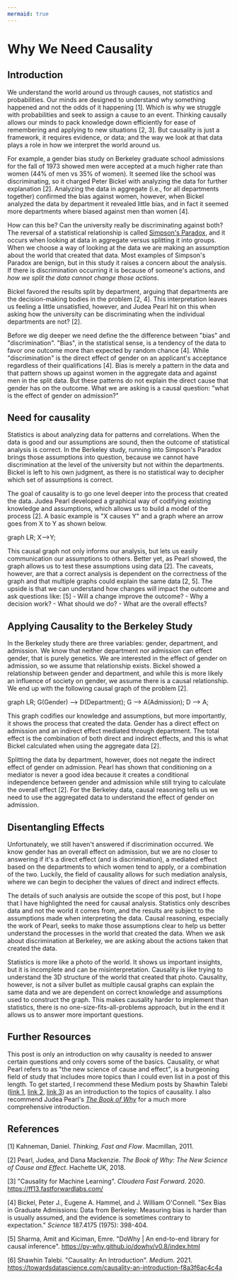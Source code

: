 ```yaml
---
mermaid: true
---
```


# Why We Need Causality
## Introduction
We understand the world around us through causes, not statistics and probabilities. Our minds are designed to understand why something happened and not the odds of it happening [1]. Which is why we struggle with probabilities and seek to assign a cause to an event. Thinking causally allows our minds to pack knowledge down efficiently for ease of remembering and applying to new situations [2, 3]. But causality is just a framework, it requires evidence, or data; and the way we look at that data plays a role in how we interpret the world around us.

For example, a gender bias study on Berkeley graduate school admissions for the fall of 1973 showed men were accepted at a much higher rate than women (44% of men vs 35% of women). It seemed like the school was discriminating, so it charged Peter Bickel with analyzing the data for further explanation [2]. Analyzing the data in aggregate (i.e., for all departments together) confirmed the bias against women, however, when Bickel analyzed the data by department it revealed little bias, and in fact it seemed more departments where biased against men than women [4].

How can this be? Can the university really be discriminating against both? The reversal of a statistical relationship is called [Simpson's Paradox](https://en.wikipedia.org/wiki/Simpson%27s_paradox), and it occurs when looking at data in aggregate versus splitting it into groups. When we choose a way of looking at the data we are making an assumption about the world that created that data. Most examples of Simpson's Paradox are benign, but in this study it raises a concern about the analysis. If there is discrimination occurring it is because of someone's actions, and *how we split the data cannot change those actions*.

Bickel favored the results split by department, arguing that departments are the decision-making bodies in the problem [2, 4]. This interpretation leaves us feeling a little unsatisfied, however, and Judea Pearl hit on this when asking how the university can be discriminating when the individual departments are not? [2]. 

Before we dig deeper we need define the the difference between "bias" and "discrimination". "Bias", in the statistical sense, is a tendency of the data to favor one outcome more than expected by random chance [4]. While "discrimination" is the direct effect of gender on an applicant's acceptance regardless of their qualifications [4]. Bias is merely a pattern in the data and that pattern shows up against women in the aggregate data and against men in the split data. But these patterns do not explain the direct cause that gender has on the outcome. What we are asking is a causal question: "what is the effect of gender on admission?"

## Need for causality
Statistics is about analyzing data for patterns and correlations. When the data is good and our assumptions are sound, then the outcome of statistical analysis is correct. In the Berkeley study, running into Simpson's Paradox brings those assumptions into question, because we cannot have discrimination at the level of the university but not within the departments. Bickel is left to his own judgment, as there is no statistical way to decipher which set of assumptions is correct.

The goal of causality is to go one level deeper into the process that created the data. Judea Pearl developed a graphical way of codifying existing knowledge and assumptions, which allows us to build a model of the process [2]. A basic example is "X causes Y" and a graph where an arrow goes from X to Y as shown below.

<div class="mermaid">
graph LR;
	X-->Y;
</div>

This causal graph not only informs our analysis, but lets us easily communication our assumptions to others. Better yet, as Pearl showed, the graph allows us to test these assumptions using data [2]. The caveats, however, are that a correct analysis is dependent on the correctness of the graph and that multiple graphs could explain the same data [2, 5]. The upside is that we can understand how changes will impact the outcome and ask questions like: [5]
		- Will a change improve the outcome?
		- Why a decision work?
		- What should we do?
		- What are the overall effects?

## Applying Causality to the Berkeley Study
 In the Berkeley study there are three variables: gender, department, and admission. We know that neither department nor admission can effect gender, that is purely genetics. We are interested in the effect of gender on admission, so we assume that relationship exists. Bickel showed a relationship between gender and department, and while this is more likely an influence of society on gender, we assume there is a causal relationship. We end up with the following causal graph of the problem [2].

<div class="mermaid">
graph LR;
	G(Gender) --> D(Department);
	G --> A(Admission);
	D --> A;
</div>

This graph codifies our knowledge and assumptions, but more importantly, it shows the process that created the data. Gender has a direct effect on admission and an indirect effect mediated through department. The total effect is the combination of both direct and indirect effects, and this is what Bickel calculated when using the aggregate data [2]. 

Splitting the data by department, however, does not negate the indirect effect of gender on admission. Pearl has shown that conditioning on a mediator is never a good idea because it creates a conditional independence between gender and admission while still trying to calculate the overall effect [2]. For the Berkeley data, causal reasoning tells us we need to use the aggregated data to understand the effect of gender on admission.

## Disentangling Effects
Unfortunately, we still haven't answered if discrimination occurred. We know gender has an overall effect on admission, but we are no closer to answering if it's a direct effect (and is discrimination), a mediated effect based on the departments to which women tend to apply, or a combination of the two. Luckily, the field of causality allows for such mediation analysis, where we can begin to decipher the values of direct and indirect effects.

The details of such analysis are outside the scope of this post, but I hope that I have highlighted the need for causal analysis. Statistics only describes data and not the world it comes from, and the results are subject to the assumptions made when interpreting the data. Causal reasoning, especially the work of Pearl, seeks to make those assumptions clear to help us better understand the processes in the world that created the data. When we ask about discrimination at Berkeley, we are asking about the actions taken that created the data.

Statistics is more like a photo of the world. It shows us important insights, but it is incomplete and can be misinterpretation. Causality is like trying to understand the 3D structure of the world that created that photo. Causality, however, is not a silver bullet as multiple causal graphs can explain the same data and we are dependent on correct knowledge and assumptions used to construct the graph. This makes causality harder to implement than statistics, there is no one-size-fits-all-problems approach, but in the end it allows us to answer more important questions.

## Further Resources
This post is only an introduction on why causality is needed to answer certain questions and only covers some of the basics. Causality, or what Pearl refers to as "the new science of cause and effect", is a burgeoning field of study that includes more topics than I could even list in a post of this length. To get started, I recommend these Medium posts by Shawhin Talebi ([link 1](https://towardsdatascience.com/causality-an-introduction-f8a3f6ac4c4a), [link 2](https://towardsdatascience.com/causal-inference-962ae97cefda), [link 3](https://towardsdatascience.com/causal-discovery-6858f9af6dcb)) as an introduction to the topics of causality. I also recommend Judea Pearl's [*The Book of Why*](https://www.basicbooks.com/titles/judea-pearl/the-book-of-why/9780465097616/) for a much more comprehensive introduction.

## References
[1] Kahneman, Daniel. _Thinking, Fast and Flow_. Macmillan, 2011.

[2] Pearl, Judea, and Dana Mackenzie. _The Book of Why: The New Science of Cause and Effect_. Hachette UK, 2018.

[3] "Causality for Machine Learning". _Cloudera Fast Forward_. 2020. https://ff13.fastforwardlabs.com/

[4] Bickel, Peter J., Eugene A. Hammel, and J. William O'Connell. "Sex Bias in Graduate Admissions: Data from Berkeley: Measuring bias is harder than is usually assumed, and the evidence is sometimes contrary to expectation." _Science_ 187.4175 (1975): 398-404.

[5] Sharma, Amit and Kiciman, Emre. "DoWhy \| An end-to-end library for causal inference". https://py-why.github.io/dowhy/v0.8/index.html

[6] Shawhin Talebi. "Causality: An Introduction". _Medium_. 2021. https://towardsdatascience.com/causality-an-introduction-f8a3f6ac4c4a

